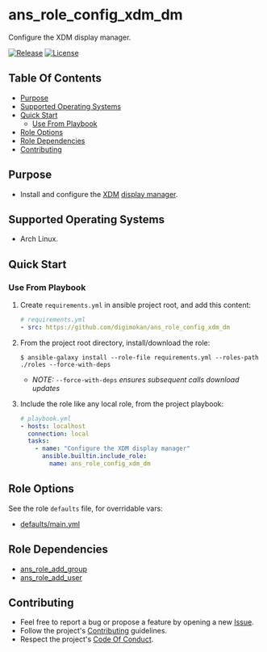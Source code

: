 # ans_role_config_xdm_dm

Configure the XDM display manager.

[![Release](https://img.shields.io/github/release/digimokan/ans_role_config_xdm_dm.svg?label=release)](https://github.com/digimokan/ans_role_config_xdm_dm/releases/latest "Latest Release Notes")
[![License](https://img.shields.io/badge/license-MIT-blue.svg?label=license)](LICENSE.md "Project License")

## Table Of Contents

* [Purpose](#purpose)
* [Supported Operating Systems](#supported-operating-systems)
* [Quick Start](#quick-start)
    * [Use From Playbook](#use-from-playbook)
* [Role Options](#role-options)
* [Role Dependencies](#role-dependencies)
* [Contributing](#contributing)

## Purpose

* Install and configure the [XDM](https://www.xfree86.org/current/xdm.1.html)
  [display manager](https://wiki.archlinux.org/index.php/Display_manager).

## Supported Operating Systems

* Arch Linux.

## Quick Start

### Use From Playbook

1. Create `requirements.yml` in ansible project root, and add this content:

   ```yaml
   # requirements.yml
   - src: https://github.com/digimokan/ans_role_config_xdm_dm
   ```

2. From the project root directory, install/download the role:

   ```shell
   $ ansible-galaxy install --role-file requirements.yml --roles-path ./roles --force-with-deps
   ```

   * _NOTE:_ `--force-with-deps` _ensures subsequent calls download updates_

3. Include the role like any local role, from the project playbook:

   ```yaml
   # playbook.yml
   - hosts: localhost
     connection: local
     tasks:
       - name: "Configure the XDM display manager"
         ansible.builtin.include_role:
           name: ans_role_config_xdm_dm
   ```

## Role Options

See the role `defaults` file, for overridable vars:

  * [defaults/main.yml](../defaults/main.yml)

## Role Dependencies

* [ans_role_add_group](https://github.com/digimokan/ans_role_add_group)
* [ans_role_add_user](https://github.com/digimokan/ans_role_add_user)

## Contributing

* Feel free to report a bug or propose a feature by opening a new
  [Issue](https://github.com/digimokan/ans_role_config_xdm_dm/issues).
* Follow the project's [Contributing](CONTRIBUTING.md) guidelines.
* Respect the project's [Code Of Conduct](CODE_OF_CONDUCT.md).

